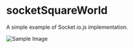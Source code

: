 socketSquareWorld
=================

A simple example of Socket.io.js implementation.

![Sample Image](mogab9.github.com/socketSquareWorld/img/readmeImg.jpg)